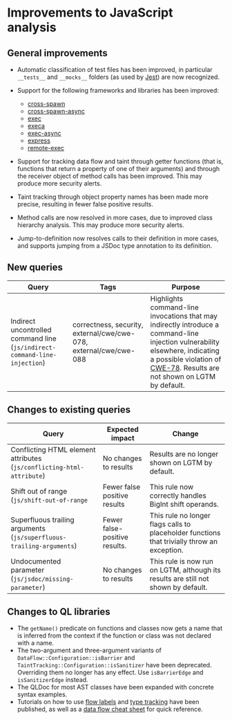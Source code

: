 # Improvements to JavaScript analysis

## General improvements

* Automatic classification of test files has been improved, in particular `__tests__` and `__mocks__` folders (as used by [Jest](https://jestjs.io)) are now recognized.

* Support for the following frameworks and libraries has been improved:
  - [cross-spawn](https://www.npmjs.com/package/cross-spawn)
  - [cross-spawn-async](https://www.npmjs.com/package/cross-spawn-async)
  - [exec](https://www.npmjs.com/package/exec)
  - [execa](https://www.npmjs.com/package/execa)
  - [exec-async](https://www.npmjs.com/package/exec-async)
  - [express](https://www.npmjs.com/package/express)
  - [remote-exec](https://www.npmjs.com/package/remote-exec)

* Support for tracking data flow and taint through getter functions (that is, functions that return a property of one of their arguments) and through the receiver object of method calls has been improved. This may produce more security alerts.

* Taint tracking through object property names has been made more precise, resulting in fewer false positive results.

* Method calls are now resolved in more cases, due to improved class hierarchy analysis. This may produce more security alerts.

* Jump-to-definition now resolves calls to their definition in more cases, and supports jumping from a JSDoc type annotation to its definition.

## New queries

| **Query**                                                                 | **Tags**                                                          | **Purpose**                                                                                                                                                                            |
|---------------------------------------------------------------------------|-------------------------------------------------------------------|----------------------------------------------------------------------------------------------------------------------------------------------------------------------------------------|
| Indirect uncontrolled command line (`js/indirect-command-line-injection`) | correctness, security, external/cwe/cwe-078, external/cwe/cwe-088 | Highlights command-line invocations that may indirectly introduce a command-line injection vulnerability elsewhere, indicating a possible violation of [CWE-78](https://cwe.mitre.org/data/definitions/78.html). Results are not shown on LGTM by default. |


## Changes to existing queries

| **Query**                      | **Expected impact**          | **Change**                                                                |
|--------------------------------|------------------------------|---------------------------------------------------------------------------|
| Conflicting HTML element attributes (`js/conflicting-html-attribute`) | No changes to results | Results are no longer shown on LGTM by default. |
| Shift out of range (`js/shift-out-of-range`| Fewer false positive results | This rule now correctly handles BigInt shift operands. |
| Superfluous trailing arguments (`js/superfluous-trailing-arguments`) | Fewer false-positive results. | This rule no longer flags calls to placeholder functions that trivially throw an exception. |
| Undocumented parameter (`js/jsdoc/missing-parameter`) | No changes to results | This rule is now run on LGTM, although its results are still not shown by default. |

## Changes to QL libraries

- The `getName()` predicate on functions and classes now gets a name that is
  inferred from the context if the function or class was not declared with a name.
- The two-argument and three-argument variants of `DataFlow::Configuration::isBarrier` and
  `TaintTracking::Configuration::isSanitizer` have been deprecated. Overriding them no
  longer has any effect. Use `isBarrierEdge` and `isSanitizerEdge` instead.
- The QLDoc for most AST classes have been expanded with concrete syntax examples.
- Tutorials on how to use [flow labels](https://help.semmle.com/QL/learn-ql/javascript/flow-labels.html)
  and [type tracking](https://help.semmle.com/QL/learn-ql/javascript/type-tracking.html) have been published,
  as well as a [data flow cheat sheet](https://help.semmle.com/QL/learn-ql/javascript/dataflow-cheat-sheet.html) for quick reference.
